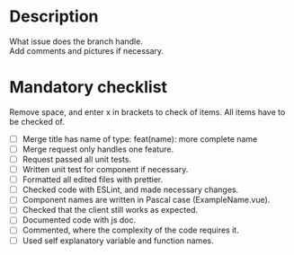 # Description

What issue does the branch handle.  
Add comments and pictures if necessary.

# Mandatory checklist

Remove space, and enter x in brackets to check of items. All items have to be checked of.

- [ ] Merge title has name of type: feat(name): more complete name
- [ ] Merge request only handles one feature.
- [ ] Request passed all unit tests.
- [ ] Written unit test for component if necessary.
- [ ] Formatted all edited files with prettier.
- [ ] Checked code with ESLint, and made necessary changes.
- [ ] Component names are written in Pascal case (ExampleName.vue).
- [ ] Checked that the client still works as expected.
- [ ] Documented code with js doc.
- [ ] Commented, where the complexity of the code requires it.
- [ ] Used self explanatory variable and function names.